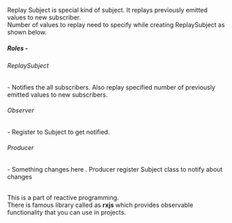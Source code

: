 Replay Subject is special kind of subject. It replays previously emitted values to new subscriber.<br>
Number of values to replay need to specify while creating ReplaySubject as shown below.

<h5>Roles -</h5> 
    <h6>ReplaySubject</h6> - Notifies the all subscribers. Also replay specified number of previously emitted values to new subscribers.<br>
    <h6>Observer</h6> - Register to Subject to get notified.<br>
    <h6>Producer</h6> - Something changes here . Producer register Subject class to notify about changes<br><br>

This is a part of reactive programming.<br>
There is famous library called as <b>rxjs</b> which provides observable functionality that you can use in projects.
